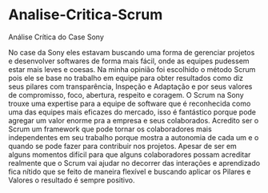 # Analise-Critica-Scrum


Análise Crítica do Case Sony


No case da Sony eles estavam buscando uma forma de gerenciar projetos e desenvolver softwares de forma mais fácil, onde as equipes pudessem estar mais leves e coesas.
Na minha opinião foi escolhido o método Scrum pois ele se base no trabalho em equipe para obter resultados como diz seus pilares com transparência, Inspeção e Adaptação e por seus valores de compromisso, foco, abertura, respeito e coragem.
O Scrum na Sony trouxe uma expertise para a equipe de software que é reconhecida como uma das equipes mais eficazes do mercado, isso é fantástico porque pode agregar um valor enorme pra a empresa e seus colaborados.
Acredito ser o Scrum um framework que pode tornar os colaboradores mais independentes em seu trabalho porque mostra a autonomia de cada um e o quando se pode fazer para contribuir nos projetos.
Apesar de ser em alguns momentos difícil para que alguns colaboradores possam acreditar realmente que o Scrum vai ajudar no decorrer das interações e aprendizado fica nítido que se feito de maneira  flexível e buscando aplicar os Pilares e Valores o resultado é sempre positivo.
